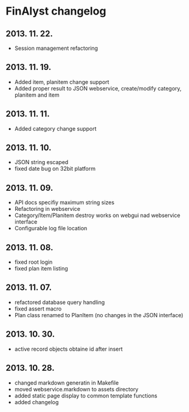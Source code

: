# FinAlyst changelog #

## 2013. 11. 22. ##

* Session management refactoring

## 2013. 11. 19. ##

* Added item, planitem change support
* Added proper result to JSON webservice, create/modify category, planitem and item

## 2013. 11. 11. ##

* Added category change support

## 2013. 11. 10. ##

* JSON string escaped
* fixed date bug on 32bit platform

## 2013. 11. 09. ##

* API docs specifiy maximum string sizes
* Refactoring in webservice
* Category/Item/Planitem destroy works on webgui nad webservice interface
* Configurable log file location

## 2013. 11. 08. ##

* fixed root login
* fixed plan item listing

## 2013. 11. 07. ##

* refactored database query handling
* fixed assert macro
* Plan class renamed to PlanItem (no changes in the JSON interface)

## 2013. 10. 30. ##

* active record objects obtaine id after insert

## 2013. 10. 28. ##

* changed markdown generatin in Makefile
* moved webservice.markdown to assets directory
* added static page display to common template functions
* added changelog
